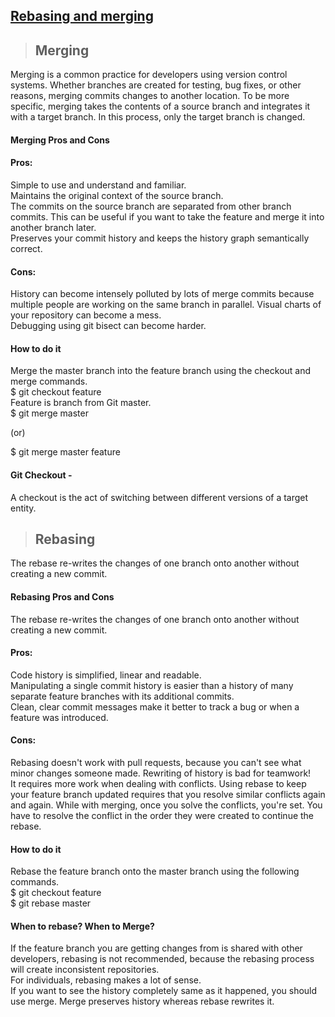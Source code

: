 ## [Rebasing and merging](https://prayuja-teli.github.io/Blog/Git)     


> ## Merging <br/>

Merging is a common practice for developers using version control systems. Whether branches are created for testing, bug fixes, or other reasons, merging commits changes to another location. To be more specific, merging takes the contents of a source branch and integrates it with a target branch. In this process, only the target branch is changed. 

#### Merging Pros and Cons<br/>

#### Pros:<br/>

Simple to use and understand and familiar.</br>
Maintains the original context of the source branch.<br/>
The commits on the source branch are separated from other branch commits. This can be useful if you want to take the feature and merge it into another branch later.<br/>
Preserves your commit history and keeps the history graph semantically correct.<br/>

#### Cons:<br/>
History can become intensely polluted by lots of merge commits because multiple people are working on the same branch in parallel. Visual charts of your repository can become a mess.<br/>
Debugging using git bisect can become harder.<br/>

#### How to do it<br/>
Merge the master branch into the feature branch using the checkout and merge commands.<br/>
$ git checkout feature<br/> 
Feature is branch from Git master.<br/>
$ git merge master<br/>
 
(or)<br/>
 
$ git merge master feature<br/>

#### Git Checkout -

A checkout is the act of switching between different versions of a target entity.


> ## Rebasing <br/>
 
The rebase re-writes the changes of one branch onto another without creating a new commit.<br/>
 
#### Rebasing Pros and Cons <br/>

The rebase re-writes the changes of one branch onto another without creating a new commit.

#### Pros: <br/>
Code history is simplified, linear and readable.<br/>
Manipulating a single commit history is easier than a history of many separate feature branches with its additional commits.<br/>
Clean, clear commit messages make it better to track a bug or when a feature was introduced.<br/>

#### Cons: <br/>

Rebasing doesn't work with pull requests, because you can't see what minor changes someone made. Rewriting of history is bad for teamwork!<br/>
It requires more work when dealing with conflicts. Using rebase to keep your feature branch updated requires that you resolve similar conflicts again and again. While with merging, once you solve the conflicts, you're set. You have to resolve the conflict in the order they were created to continue the rebase.<br/>

#### How to do it<br/>
Rebase the feature branch onto the master branch using the following commands.<br/>
$ git checkout feature<br/>
$ git rebase master<br/>

#### When to rebase? When to Merge?<br/>
If the feature branch you are getting changes from is shared with other developers, rebasing is not recommended, because the rebasing process will create inconsistent repositories.<br/>
For individuals, rebasing makes a lot of sense.<br/>
If you want to see the history completely same as it happened, you should use merge. Merge preserves history whereas rebase rewrites it.<br/>











